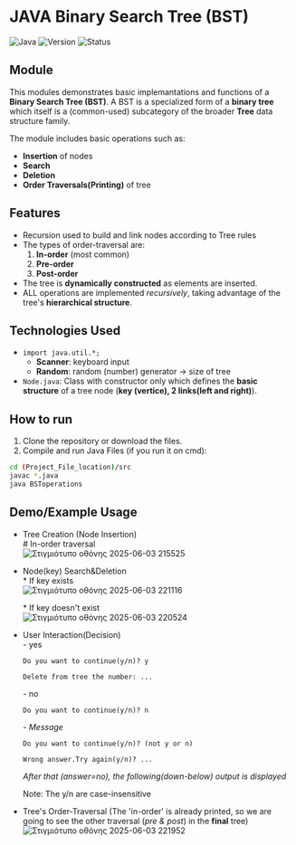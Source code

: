# JAVA Binary Search Tree (BST)
![Java](https://img.shields.io/badge/Language-Java-blue)
![Version](https://img.shields.io/badge/Version-1.0-orange)
![Status](https://img.shields.io/badge/Status-Completed-brightgreen)

## Module
This modules demonstrates basic implemantations and functions of a **Binary Search Tree (BST)**. A BST is a specialized form of a **binary tree** which itself is a (common-used) subcategory of the broader **Tree** data structure family.

The module includes basic operations such as:
- **Insertion** of nodes
- **Search**
- **Deletion**
- **Order Traversals(Printing)** of tree

## Features
- Recursion used to build and link nodes according to Tree rules
- The types of order-traversal are:
  1. **In-order** (most common)
  2. **Pre-order**
  3. **Post-order**
- The tree is **dynamically constructed** as elements are inserted.
- ALL operations are implemented *recursively*, taking advantage of the tree's **hierarchical structure**.

## Technologies Used
- `import java.util.*;`
  - **Scanner**: keyboard input
  - **Random**: random (number) generator -> size of tree
- `Node.java`: Class with constructor only which defines the **basic structure** of a tree node (**key (vertice), 2 links(left and right)**).

 ## How to run
1. Clone the repository or download the files.
2. Compile and run Java Files (if you run it on cmd):
```bash
cd (Project_File_location)/src
javac *.java
java BSToperations
```

## Demo/Example Usage
- Tree Creation (Node Insertion) <br>
  \# In-order traversal<br>
  ![Στιγμιότυπο οθόνης 2025-06-03 215525](https://github.com/user-attachments/assets/b610cf29-2ae8-4895-a6be-93a49c0cc81e)

- Node(key) Search&Deletion <br>
  \* If key exists <br>
  ![Στιγμιότυπο οθόνης 2025-06-03 221116](https://github.com/user-attachments/assets/63765c41-455c-4bb9-9399-47d813864920)
   
  \* If key doesn't exist <br>
  ![Στιγμιότυπο οθόνης 2025-06-03 220524](https://github.com/user-attachments/assets/a6bf6d5b-c23d-436b-9b0c-25f2581b94af)
  
- User Interaction(Decision) <br>
  \- yes
    ```
    Do you want to continue(y/n)? y
  
    Delete from tree the number: ...
    ```
  \- no
    ```
    Do you want to continue(y/n)? n
    ```
  \- *Message*
    ```
    Do you want to continue(y/n)? (not y or n)

    Wrong answer.Try again(y/n)? ...
    ```

    *After that (answer=no), the following(down-below) output is displayed*

    Note: The y/n are case-insensitive
  
- Tree's Order-Traversal (The 'in-order' is already printed, so we are going to see the other traversal (*pre & post*) in the **final** tree)
![Στιγμιότυπο οθόνης 2025-06-03 221952](https://github.com/user-attachments/assets/d12283d0-23ee-4755-8abc-7fa17de850ed)
